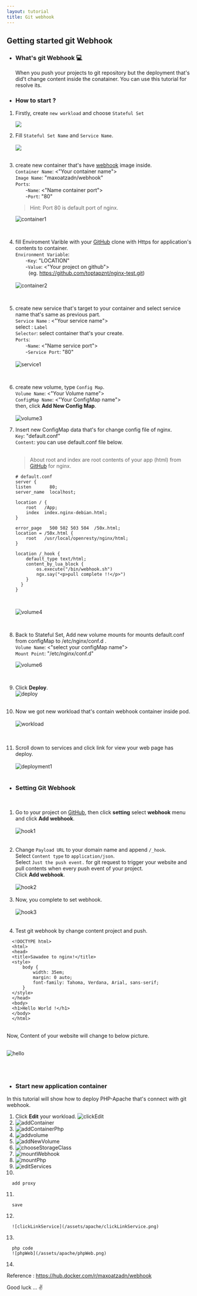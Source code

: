 ```yaml
---
layout: tutorial
title: Git webhook
---
```

## Getting started git Webhook

* ### What's git Webhook 💻

  When you push your projects to git repository but the deployment that's did't change content inside the conatainer. You can use this tutorial for resolve its.  

* ### How to start ?

 1. Firstly, create `new workload` and choose `Stateful Set` 
    <p align="left">
      <img src="/assets/git_webhook/statefull.png">
    </p>
 2. Fill `Stateful Set Name` and `Service Name`.
     <br><br>
     <img src="/assets/git_webhook/stateful2.png">
     <br><br>
 3. create new container that's have [webhook](https://hub.docker.com/r/maxoatzadn/webhook) image inside.
    <br>
    `Container Name`: <"Your container name"> <br>
    `Image Name`: "maxoatzadn/webhook" <br>
    `Ports`:<br>
     &nbsp; &nbsp; &nbsp; &nbsp;-`Name`: <"Name container port"><br>
     &nbsp; &nbsp; &nbsp; &nbsp;-`Port`: "80"
    
    > Hint: Port 80 is default port of nginx.
    
    ![container1](/assets/git_webhook/container1.png)
    
    <br>
    
 4. fill Enviroment Varible with your [GitHub](https://github.com/) clone with Https for application's contents to container.
    <br>
     `Environment Variable`:<br>
     &nbsp; &nbsp; &nbsp; &nbsp;-`Key`: "LOCATION"<br>
     &nbsp; &nbsp; &nbsp; &nbsp;-`Value`: <"Your project on github"> <br>
     &nbsp; &nbsp; &nbsp; &nbsp; &nbsp;(eg. https://github.com/toptapznt/nginx-test.git)
    <br><br>
    ![container2](/assets/git_webhook/container2.png)
  
    <br>
    
 5. create new service that's target to your container and select service name that's same as previous part. <br>
    `Service Name` : <"Your service name"> <br>
     select : `Label` <br>
    `Selector`: select container that's your create.<br>
    `Ports`:<br>
    &nbsp; &nbsp; &nbsp; &nbsp;-`Name`: <"Name service port"><br>
    &nbsp; &nbsp; &nbsp; &nbsp;-`Service Port`: "80" <br><br>
    ![service1](/assets/git_webhook/service1.png)
    
    <br>
    
 6. create new volume, type `Config Map`. <br>
    `Volume Name`: <"Your Volume name"> <br>
    `ConfigMap Name`: <"Your ConfigMap name"><br>
    then, click **Add New Config Map**. <br><br>
    ![volume3](/assets/git_webhook/voulme3.png)
        
 7. Insert new ConfigMap data that's for change config file of nginx. <br>
    `Key`: "default.conf" <br>
    `Content`: you can use default.conf file below. <br><br>
    > About root and index are root contents of your app (html) from [GitHub](https://github.com/) for nginx. 
    
    ```
    # default.conf
    server {
    listen       80;
    server_name  localhost;

    location / {
        root   /App;
        index  index.nginx-debian.html;
    }
    
    error_page   500 502 503 504  /50x.html;
    location = /50x.html {
        root   /usr/local/openresty/nginx/html;
    }

    location /_hook {
        default_type text/html;
        content_by_lua_block {
            os.execute("/bin/webhook.sh")
            ngx.say("<p>pull complete !!</p>")
        } 
      }
    }
    ```
    <br>
    
    ![volume4](/assets/git_webhook/voulme4.png)
    
    <br>
    
 8. Back to Stateful Set, Add new volume mounts for mounts default.conf from configMap to /etc/nginx/conf.d . <br>
    `Volume Name`: <"select your configMap name"> <br>
    `Mount Point`: "/etc/nginx/conf.d" <br>

    ![volume6](/assets/git_webhook/volume6.png) <br>
    
    <br>
    
 9. Click **Deploy**. <br>
    ![deploy](/assets/git_webhook/deploy.png) <br>
    <br>
 10. Now we got new workload that's contain webhook container inside pod.
     <br><br>
    ![workload](/assets/git_webhook/workload.png) <br><br><br>
 11. Scroll down to services and click link for view your web page has deploy.
    <br><br>
    ![deployment1](/assets/git_webhook/deployment1.png) <br><br>
 
 * ### Setting Git Webhook 
 <br>
 
 1. Go to your project on [GitHub](https://github.com/), then click **setting** select **webhook** menu and click **Add webhook**. <br><br>
    ![hook1](/assets/git_webhook/hook1.png) <br><br><br>
 2. Change `Payload URL` to your domain name and append `/_hook`.<br>
    Select `Content type` to `application/json`.<br>
    Select `Just the push event.` for git request to trigger your website and pull contents when every push event of your project. <br>
    Click **Add webhook**. <br><br>
    ![hook2](/assets/git_webhook/hook2.png) <br><br>
 3. Now, you complete to set webhook. <br><br>
    ![hook3](/assets/git_webhook/hook3.png) <br><br><br>
 4. Test git webhook by change content project and push. <br>
 
  ```
    <!DOCTYPE html>
    <html>
    <head>
    <title>Sawadee to nginx!</title>
    <style>
        body {
            width: 35em;
            margin: 0 auto;
            font-family: Tahoma, Verdana, Arial, sans-serif;
        }
    </style>
    </head>
    <body>
    <h1>Hello World !</h1>
    </body>
    </html>
 ```
   <br>
   Now, Content of your website will change to below picture. <br><br>
   
   ![hello](/assets/git_webhook/hello.png) <br><br>
   
   <br> 
   
   * ### Start new application container
   In this tutorial will show how to deploy PHP-Apache that's connect with git webhook.
   
   1. Click **Edit** your workload.
      ![clickEdit](/assets/apache/clickEdit.png)
   2. 
      ![addContainer](/assets/apache/addContainer.png)
   3.
      ![addContainerPhp](/assets/apache/addContainerPhp.png)
   4.
      ![addvolume](/assets/apache/addvolume.png)
   5.
      ![addNewVolume](/assets/apache/addNewVolume.png)
   6.
      ![chooseStorageClass](/assets/apache/chooseStorageClass.png)
   7.
      ![mountWebhook](/assets/apache/mountWebhook.png)
   8.
      ![mountPhp](/assets/apache/mountPhp.png)
   9.
      ![editServices](/assets/apache/editServices.png)
   10.
      add proxy
   11.
      save      
   12.
      ![clickLinkService](/assets/apache/clickLinkService.png)
   13.
      php code
      ![phpWeb](/assets/apache/phpWeb.png)
   14.
   
   
   Reference : https://hub.docker.com/r/maxoatzadn/webhook
   <br>
   
Good luck ... ✌️
